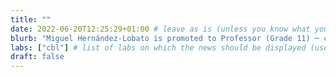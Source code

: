 ```yaml
---
title: ""
date: 2022-06-20T12:25:29+01:00 # leave as is (unless you know what you are doing ^^)
blurb: "Miguel Hernández-Lobato is promoted to Professor (Grade 11) ─ congratulations Miguel!" # this gets displayed underneath the title in the news feed
labs: ["cbl"] # list of labs on which the news should be displayed (use "cbl" to display on the main CBL website, and the PI's lastname (lowercase) for individual lab's websites, e.g. "hennequin")
draft: false
---
```


<!-- Each news item gets a full page of its own in addition to its presence in the front-page news feed; the body of that page is populated by any content you might want to enter below in Markdown format -->


